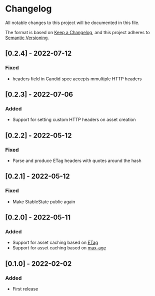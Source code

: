 # Changelog
All notable changes to this project will be documented in this file.

The format is based on [Keep a Changelog](https://keepachangelog.com/en/1.0.0/),
and this project adheres to [Semantic Versioning](https://semver.org/spec/v2.0.0.html).

## [0.2.4] - 2022-07-12
### Fixed
- headers field in Candid spec accepts mmultiple HTTP headers

## [0.2.3] - 2022-07-06
### Added
- Support for setting custom HTTP headers on asset creation 

## [0.2.2] - 2022-05-12
### Fixed
- Parse and produce ETag headers with quotes around the hash

## [0.2.1] - 2022-05-12
### Fixed
- Make StableState public again

## [0.2.0] - 2022-05-11
### Added
- Support for asset caching based on [ETag](https://developer.mozilla.org/en-US/docs/Web/HTTP/Headers/ETag)
- Support for asset caching based on [max-age](https://developer.mozilla.org/en-US/docs/Web/HTTP/Headers/Cache-Control)

## [0.1.0] - 2022-02-02
### Added
- First release
